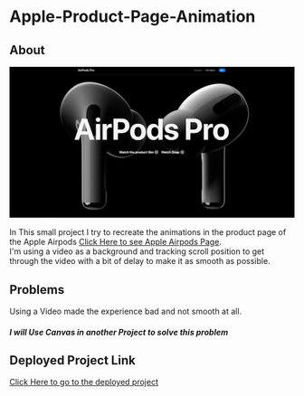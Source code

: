 # Apple-Product-Page-Animation

## About
![Apple Airpods Page](https://github.com/marwan-elgendy/Apple-Product-Page-Animation/blob/main/Media/Airpods.png)


   
In This small project I try to recreate the animations in the product page of the Apple Airpods [Click Here to see Apple Airpods Page](https://www.apple.com/airpods-pro/).   
I'm using a video as a background and tracking scroll position to get through the video with a bit of delay to make it as smooth as possible.

## Problems
Using a Video made the experience bad and not smooth at all.
##### I will Use Canvas in another Project to solve this problem

## Deployed Project Link
[Click Here to go to the deployed project](https://apple-product-page-animation.vercel.app/)
